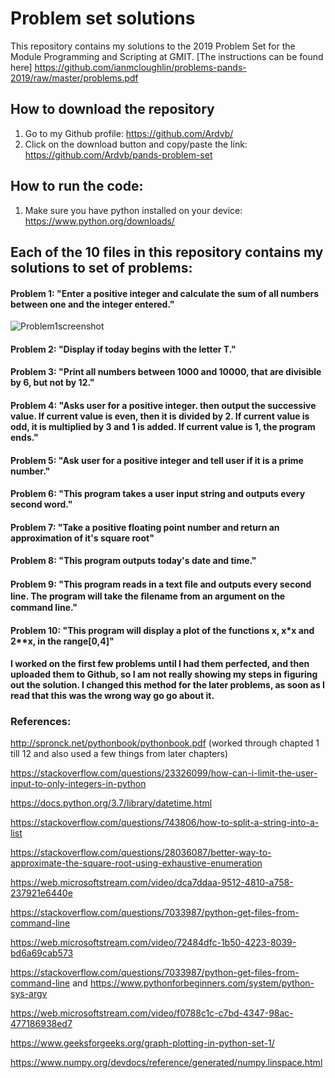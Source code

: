# Problem set solutions


This repository contains my solutions to the 2019 Problem Set for the Module Programming and Scripting at GMIT.
[The instructions can be found here] https://github.com/ianmcloughlin/problems-pands-2019/raw/master/problems.pdf

## How to download the repository

1. Go to my Github profile: https://github.com/Ardvb/
2. Click on the download button and copy/paste the link: https://github.com/Ardvb/pands-problem-set

## How to run the code:

1. Make sure you have python installed on your device: https://www.python.org/downloads/



## Each of the 10 files in this repository contains my solutions to set of problems:

#### Problem 1: "Enter a positive integer and calculate the sum of all numbers between one and the integer entered."
![Problem1screenshot](https://user-images.githubusercontent.com/47186083/54874367-dcdd9400-4de1-11e9-9d1b-d514b9c9ab77.png)

#### Problem 2: "Display if today begins with the letter T."
#### Problem 3: "Print all numbers between 1000 and 10000, that are divisible by 6, but not by 12."
#### Problem 4: "Asks user for a positive integer. then output the successive value. If current value is even, then it is divided by 2. If current value is odd, it is multiplied by 3 and 1 is added. If current value is 1, the program ends."
#### Problem 5: "Ask user for a positive integer and tell user if it is a prime number."
#### Problem 6: "This program takes a user input string and outputs every second word."
#### Problem 7: "Take a positive floating point number and return an approximation of it's square root"
#### Problem 8: "This program outputs today's date and time."
#### Problem 9: "This program reads in a text ﬁle and outputs every second line. The program will take the ﬁlename from an argument on the command line."
#### Problem 10: "This program will display a plot of the functions x, x*x and 2**x, in the range[0,4]"



#### I worked on the first few problems until I had them perfected, and then uploaded them to Github, so I am not really showing my steps in figuring out the solution. I changed this method for the later problems, as soon as I read that this was the wrong way go go about it.



### References: 

http://spronck.net/pythonbook/pythonbook.pdf (worked through chapted 1 till 12 and also used a few things from later chapters)

https://stackoverflow.com/questions/23326099/how-can-i-limit-the-user-input-to-only-integers-in-python

https://docs.python.org/3.7/library/datetime.html

https://stackoverflow.com/questions/743806/how-to-split-a-string-into-a-list

https://stackoverflow.com/questions/28036087/better-way-to-approximate-the-square-root-using-exhaustive-enumeration

https://web.microsoftstream.com/video/dca7ddaa-9512-4810-a758-237921e6440e

https://stackoverflow.com/questions/7033987/python-get-files-from-command-line

https://web.microsoftstream.com/video/72484dfc-1b50-4223-8039-bd6a69cab573

https://stackoverflow.com/questions/7033987/python-get-files-from-command-line and https://www.pythonforbeginners.com/system/python-sys-argv

https://web.microsoftstream.com/video/f0788c1c-c7bd-4347-98ac-477186938ed7

https://www.geeksforgeeks.org/graph-plotting-in-python-set-1/

https://www.numpy.org/devdocs/reference/generated/numpy.linspace.html

